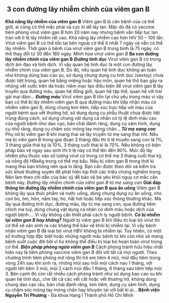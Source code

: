 ## ️ 3 con đường lây nhiễm chính của viêm gan B

**Khả năng lây nhiễm của viêm gan B**
Viêm gan B là căn bệnh của cả thế giới, ai cũng có thể mắc phải và cực kì dễ lây lan. Mặc dù đã có vaccine tiêm phòng virut viêm gan B hơn 20 năm nay nhưng bệnh vẫn tiếp tục lan tràn với tỉ lệ lây nhiễm rất cao. Khả năng lây nhiễm cao hơn HIV 50 – 100 lần.
Virut viêm gan B có thể tồn tại bên ngoài cơ thể ít nhất 7 ngày và vẫn có thể lây nhiễm. Thời gian ủ bệnh của virut viêm gan B trung bình là 75 ngày, có thể thay đổi từ 30 đến 180 ngày.
_Minh họa virut viêm gan B_
**Ba con đường lây nhiễm chính của viêm gan B**
_**Đường tình dục**_
Virut viêm gan B có trong dịch âm đạo và tinh dịch. Vì vậy quan hệ tình dục là một con đường lây nhiễm chính của viêm gan B. Do đó, nếu quan hệ tình dục không an toàn như không dùng bao cao su, sử dụng chung dụng cụ tình dục (sextoy) chưa được tiệt trùng, quan hệ bằng miệng hoặc hậu môn, quan hệ thô bạo gây ra những vết xước trên da hoặc niêm mạc tạo điều kiện để virut viêm gan B lây truyền qua đường máu, quan hệ đồng giới, quan hệ tập thể, quan hệ với trai gái mại dâm…
_**Đường máu**_
Virut viêm gan B tồn tại chủ yếu trong máu vì vậy bạn có thể bị lây nhiễm viêm gan B qua đường máu khi tiếp nhận máu có nhiễm viêm gan B, dùng chung kim tiêm, tiếp xúc trực tiếp với máu của người bệnh qua vết thương hở, sử dụng dụng cụ phẫu thuật chưa được tiệt trùng đúng cách, sử dụng chung vật dụng cá nhân có tỷ lệ dính máu cao của người bệnh như dao cạo, bàn chải đánh răng, dụng cụ xăm hình, dụng cụ nhổ răng, dụng cụ chăm sóc móng tay móng chân…
_**Từ mẹ sang con**_
Phụ nữ bị viêm gan B khi mang thai sẽ lây truyền từ mẹ sang thai nhi.
Nếu mẹ bị viên gam B trong giai đoạn 3 tháng đầu thì tỉ lệ truyền sang con là 1%, 3 tháng giữa thái kỳ là 10%, 3 tháng cuối thai kì là 70%. Nếu không có biện pháp bảo vệ ngay sau sinh thì tỉ lệ này có thể lên đến 90%.
Mức độ lây nhiễm phụ thuộc vào số lượng virut có trong cơ thể mẹ 3 tháng cuối thai kỳ, và nồng độ HBeAg trong cơ thể mẹ bầu.
Nếu bị viêm gan B trong thời kì mang thai bạn không nên quá lo lắng. Bạn cần được theo dõi và kiểm tra sức khoẻ thường xuyên để phát hiện kịp thời các triệu chứng nghiêm trọng. Nên làm theo chỉ dẫn của bác sỹ để bảo vệ bé yêu khỏi nguy cơ mắc căn bệnh này.
_Đường lây nhiễm chính của viêm gan B từ mẹ sang con_
**Giải đáp thông tin đường lây nhiễm chính của viêm gan B qua ăn uống**
Viêm gan B không lây qua thực phẩm và nước uống, dùng chung dụng cụ ăn uống, cho con bú, ôm, hôn, nắm tay, ho, hắt hơi hoặc tiếp xúc thông thường khác. Mà lây qua đường tình dục, đường máu, lây từ mẹ sang con, qua đường tiêm chích ma tuý, dùng chung vật dụng cá nhân có dính máu hoặc dịch của người bệnh…. Vì vậy không cần thiết phải cách ly người bệnh.
**_Có bị nhiễm lại viêm gan B hay không?_**
Người bị viêm gan B khi điều trị loại bỏ virut thì cơ thể sẽ sản sinh ra các kháng thể bảo vệ khỏi bị nhiễm lại. Vì vậy bệnh nhân viêm gan B đã loại bỏ virut HBV không bị nhiễm lại.
Tuy nhiên, có một số trường hợp đặc biệt hoặc những người mắc bệnh từ khi còn nhỏ sẽ mang bệnh suốt cuộc đời bởi vì họ không thể điều trị loại bỏ hoàn toàn virut trong cơ thể.
_**Biện pháp phòng ngừa viêm gan B**_
Cách phòng tránh hữu hiệu nhất hiện nay là tiêm phòng vaccine viêm gan B đối với tất cả mọi người. Theo chương trình tiêm phòng mở rộng thì trẻ em tiêm 4 mũi, mũi đầu tiêm trong vòng 24h sau khi sinh ra, những mũi sau mỗi mũi cách nau 1 tháng, với người lớn tiêm 3 mũi, mũi 2 cách mũi đầu 1 tháng, 6 tháng sau tiêm tiếp mũi 3.
Bên cạnh đó còn rất nhiều cách phòng tránh như sử dụng bao cao su khi quan hệ tình dục, che tất cả các vết cắt hoặc vết thương hở, không dùng chung dao cạo râu, bàn chải đánh răng, kim tiêm, dụng cụ xăm hình, dụng cụ chăm sóc móng tay móng chân hay khuyên tai với bất kì ai…
**Bệnh viện Nguyễn Tri Phương** - Đa khoa Hạng I Thành phố Hồ Chí Minh
